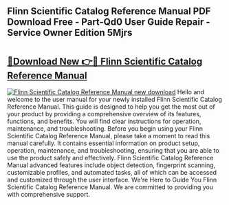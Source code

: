 ## Flinn Scientific Catalog Reference Manual PDF Download Free - Part-Qd0 User Guide Repair - Service Owner Edition 5Mjrs

# <h2><a href="http://bc36224.oget.top/?id=Flinn+Scientific+Catalog+Reference+Manual">🔗Download New 👉🔴 Flinn Scientific Catalog Reference Manual</a></h2>

[![Flinn Scientific Catalog Reference Manual new download](https://i.imgur.com/5g1atiW.png)](http://bc36224.oget.top/?id=Flinn+Scientific+Catalog+Reference+Manual)
Hello and welcome to the user manual for your newly installed Flinn Scientific Catalog Reference Manual. This guide is designed to help you get the most out of your product by providing a comprehensive overview of its features, functions, and benefits. You will find clear instructions for operation, maintenance, and troubleshooting. Before you begin using your Flinn Scientific Catalog Reference Manual, please take a moment to read this manual carefully. It contains essential information on product setup, operation, maintenance, and troubleshooting, ensuring that you are able to use the product safely and effectively. Flinn Scientific Catalog Reference Manual advanced features include object detection, fingerprint scanning, customizable profiles, and automated tasks, all of which can be accessed and customized through the user interface. We're Here to Guide You Flinn Scientific Catalog Reference Manual. We are committed to providing you with comprehensive support.
